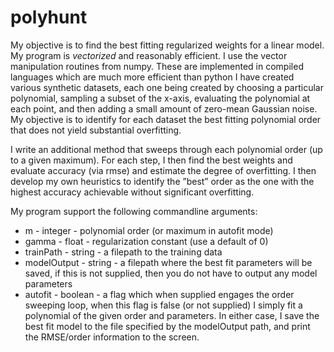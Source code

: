 # polyhunt

My objective is to find the best fitting regularized weights for a linear model. My program is *vectorized* and reasonably efficient. I use the vector manipulation routines from numpy. These are implemented in compiled languages which are much more efficient than python I have created various synthetic datasets, each one being created by choosing a particular polynomial, sampling a subset of the x-axis, evaluating the polynomial at each point, and then adding a small amount of zero-mean Gaussian noise. My objective is to identify for each dataset the best fitting polynomial order that does not yield substantial
overfitting. 

I write an additional method that sweeps through each polynomial order (up to a given maximum). For each step, I then find the best weights and evaluate
accuracy (via rmse) and estimate the degree of overfitting. I then develop my own heuristics to identify the ”best” order as the one with the highest accuracy
achievable without significant overfitting. 

My program support the following commandline arguments:
- m - integer - polynomial order (or maximum in autofit mode)
- gamma - float - regularization constant (use a default of 0)
- trainPath - string - a filepath to the training data
- modelOutput - string - a filepath where the best fit parameters will be saved, if this is not supplied, then you do not have to output any model parameters
- autofit - boolean - a flag which when supplied engages the order sweeping loop, when this flag is false (or not supplied) I simply fit a polynomial of the given order and parameters. In either case, I save the best fit model to the file specified by the modelOutput path, and print the RMSE/order information to the screen.
